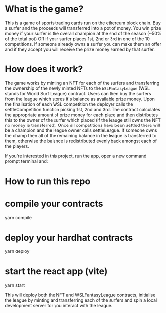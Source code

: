 # What is the game?

This is a game of sports trading cards run on the ethereum block chain. Buy a surfer and the proceeds will transferred into a pot of money. You win prize money if your surfer is the overall champion at the end of the season (~50% of the total pot) OR if your surfer places 1st, 2nd or 3rd in one of the 10 competitions. If someone already owns a surfer you can make them an offer and if they accept you will receive the prize money earned by that surfer.

# How does it work?

The game works by minting an NFT for each of the surfers and transferring the ownership of the newly minted NFTs to the `WSLFantasyLeague` (WSL stands for World Surf League) contract. Users can then buy the surfers from the league which stores it's balance as available prize money. Upon the finalisation of each WSL competition the deployer calls the settleCompetition function picking 1st, 2nd and 3rd. The contract calculates the appropriate amount of prize money for each place and then distributes this to the owner of the surfer which placed (if the leauge still owns the NFT no money is transferred). Once all competitions have been settled there will be a champion and the league owner calls settleLeague. If someone owns the champ then all of the remaining balance in the league is transferred to them, otherwise the balance is redistributed evenly back amongst each of the players.

If you're interested in this project, run the app, open a new command prompt terminal and:

# How to run this repo

# compile your contracts

yarn compile

# deploy your hardhat contracts

yarn deploy

# start the react app (vite)

yarn start

This will deploy both the NFT and WSLFantasyLeague contracts, initialise the league by minting and transferring each of the surfers and spin a local development server for you interact with the league.

